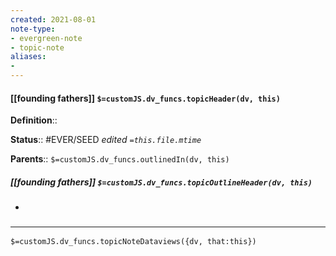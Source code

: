 ```yaml
---
created: 2021-08-01
note-type: 
- evergreen-note
- topic-note
aliases:
- 
---
```

 
#### [[founding fathers]] `$=customJS.dv_funcs.topicHeader(dv, this)`



**Definition**::

**Status**::  #EVER/SEED 
*edited `=this.file.mtime`*

**Parents**:: 
`$=customJS.dv_funcs.outlinedIn(dv, this)`

##### [[founding fathers]] `$=customJS.dv_funcs.topicOutlineHeader(dv, this)`
- 

### <hr class="dataviews"/>

`$=customJS.dv_funcs.topicNoteDataviews({dv, that:this})`


